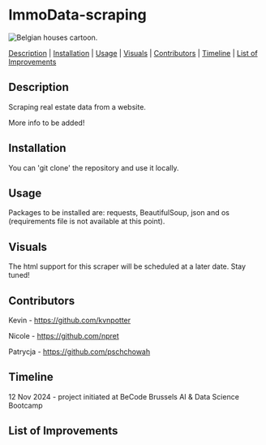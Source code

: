 # **ImmoData-scraping**

![Belgian houses cartoon.](https://www.shutterstock.com/image-vector/seamless-border-cute-retro-houses-600nw-1111423082.jpg)

[Description](#Description)     |       [Installation](#Installation)    |       [Usage](#Usage)    |       [Visuals](#Visuals)     |       [Contributors](#Contributors)    |      [Timeline](#Timeline)       |       [List of Improvements](#list-of-improvements)  

## **Description**
Scraping real estate data from a website.

More info to be added!

## **Installation**
You can 'git clone' the repository and use it locally.

## **Usage**
Packages to be installed are: requests, BeautifulSoup, json and os (requirements file is not available at this point).

## **Visuals**
The html support for this scraper will be scheduled at a later date. Stay tuned!

## **Contributors**
Kevin - https://github.com/kvnpotter

Nicole - https://github.com/npret

Patrycja - https://github.com/pschchowah


## **Timeline**
12 Nov 2024 - project initiated at BeCode Brussels AI & Data Science Bootcamp


## **List of Improvements**
